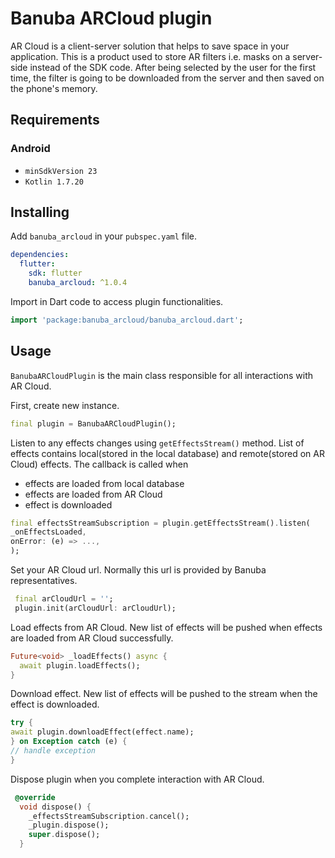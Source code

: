 # Banuba ARCloud plugin

AR Cloud is a client-server solution that helps to save space in your application. This is a product used to store AR filters i.e. masks on a server-side instead of the SDK code. After being selected by the user for the first time, the filter is going to be downloaded from the server and then saved on the phone's memory.

## Requirements
### Android
- `minSdkVersion 23`
- `Kotlin 1.7.20`

## Installing

Add `banuba_arcloud` in your ```pubspec.yaml``` file.

```yaml
dependencies:
  flutter:
    sdk: flutter
    banuba_arcloud: ^1.0.4
```

Import in Dart code to access plugin functionalities.
```dart
import 'package:banuba_arcloud/banuba_arcloud.dart';
```

## Usage

```BanubaARCloudPlugin``` is the main class responsible for all interactions with AR Cloud.

First, create new instance.
```dart
final plugin = BanubaARCloudPlugin();
```

Listen to any effects changes using ```getEffectsStream()``` method. List of effects 
contains local(stored in the local database) and remote(stored on AR Cloud) effects. 
The callback is called when
- effects are loaded from local database
- effects are loaded from AR Cloud
- effect is downloaded

```dart
final effectsStreamSubscription = plugin.getEffectsStream().listen(
_onEffectsLoaded,
onError: (e) => ...,
);
```

Set your AR Cloud url. Normally this url is provided by Banuba representatives.
```dart
 final arCloudUrl = '';
 plugin.init(arCloudUrl: arCloudUrl);
```

Load effects from AR Cloud. New list of effects will be pushed when effects are loaded from AR Cloud successfully.
```dart
Future<void> _loadEffects() async {
  await plugin.loadEffects();
}
```

Download effect. New list of effects will be pushed to the stream when the effect is downloaded.
```dart
try {
await plugin.downloadEffect(effect.name);
} on Exception catch (e) {
// handle exception
}
```

Dispose plugin when you complete interaction with AR Cloud.

```dart
 @override
  void dispose() {
    _effectsStreamSubscription.cancel();
    _plugin.dispose();
    super.dispose();
  }
```

